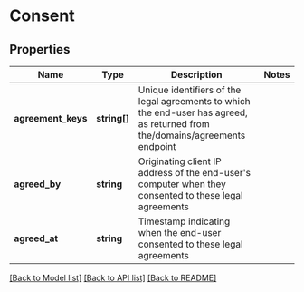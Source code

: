 # Consent

## Properties
Name | Type | Description | Notes
------------ | ------------- | ------------- | -------------
**agreement_keys** | **string[]** | Unique identifiers of the legal agreements to which the end-user has agreed, as returned from the/domains/agreements endpoint | 
**agreed_by** | **string** | Originating client IP address of the end-user&#39;s computer when they consented to these legal agreements | 
**agreed_at** | **string** | Timestamp indicating when the end-user consented to these legal agreements | 

[[Back to Model list]](../README.md#documentation-for-models) [[Back to API list]](../README.md#documentation-for-api-endpoints) [[Back to README]](../README.md)


